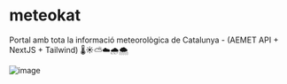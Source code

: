 # meteokat
Portal amb tota la informació meteorològica de Catalunya - (AEMET API + NextJS  + Tailwind) 🌡️☀️⛅☁️🌧️🌨️

![image](https://user-images.githubusercontent.com/72517550/147367448-efbd8947-5a97-4d01-9b23-efe68df802c0.png)
